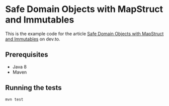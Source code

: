 # Safe Domain Objects with MapStruct and Immutables

This is the example code for the article [Safe Domain Objects with MapStruct and Immutables]() on dev.to.

## Prerequisites

* Java 8
* Maven

## Running the tests

    mvn test
